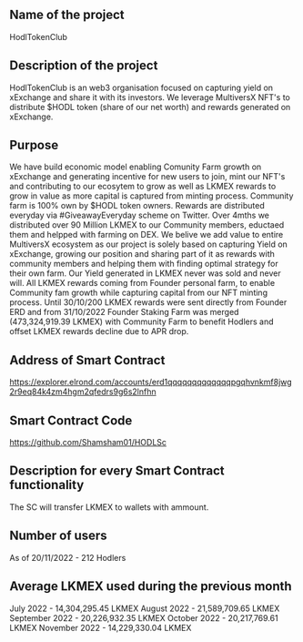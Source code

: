 ## Name of the project
HodlTokenClub

## Description of the project
HodlTokenClub is an web3 organisation focused on capturing yield on xExchange and share it with its investors. We leverage MultiversX NFT's to distribute $HODL token (share of our net worth) and rewards generated on xExchange. 

## Purpose
We have build economic model enabling Comunity Farm growth on xExchange and generating incentive for new users to join, mint our NFT's and contributing to our ecosytem to grow as well as LKMEX rewards to grow in value as more capital is captured from minting process. Community farm is 100% own by $HODL token owners. Rewards are distributed everyday via #GiveawayEveryday scheme on Twitter. Over 4mths we distributed over 90 Million LKMEX to our Community members, eductaed them and helpped with farming on DEX. We belive we add value to entire MultiversX ecosystem as our project is solely based on capturing Yield on xExchange, growing our position and sharing part of it as rewards with community members and helping them with finding optimal strategy for their own farm. Our Yield generated in LKMEX never was sold and never will. All LKMEX rewards coming from Founder personal farm, to enable Community fam growth while capturing capital from our NFT minting process. Until 30/10/200 LKMEX rewards were sent directly from Founder ERD and from 31/10/2022 Founder Staking Farm was merged (473,324,919.39 LKMEX) with Community Farm to benefit Hodlers and offset LKMEX rewards decline due to APR drop.

## Address of Smart Contract
https://explorer.elrond.com/accounts/erd1qqqqqqqqqqqqqpgqhvnkmf8jwg2r9eq84k4zm4hgm2qfedrs9g6s2lnfhn

## Smart Contract Code
https://github.com/Shamsham01/HODLSc

## Description for every Smart Contract functionality
The SC will transfer LKMEX to wallets with ammount.

## Number of users
As of 20/11/2022 - 212 Hodlers

## Average LKMEX used during the previous month
July 2022 - 14,304,295.45 LKMEX
August 2022 - 21,589,709.65 LKMEX
September 2022 - 20,226,932.35 LKMEX
October 2022 - 20,217,769.61 LKMEX
November 2022 - 14,229,330.04 LKMEX